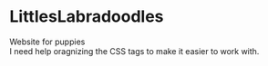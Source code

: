 # LittlesLabradoodles
Website for puppies
<br>
I need help oragnizing the CSS tags to make it easier to work with.</br>
